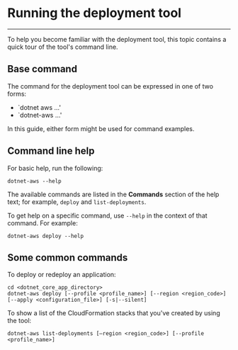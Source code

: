 # Running the deployment tool<a name="deployment-tool-run"></a>

****  

To help you become familiar with the deployment tool, this topic contains a quick tour of the tool's command line.

## Base command

The command for the deployment tool can be expressed in one of two forms:

- `dotnet aws ...'
- `dotnet-aws ...'

In this guide, either form might be used for command examples.

## Command line help<a name="deployment-tool-run-help"></a>

For basic help, run the following:

```
dotnet-aws --help
```

The available commands are listed in the **Commands** section of the help text; for example, `deploy` and `list-deployments`.

To get help on a specific command, use `--help` in the context of that command. For example:

```
dotnet-aws deploy --help
```

## Some common commands<a name="deployment-tool-run-common"></a>

To deploy or redeploy an application:

```
cd <dotnet_core_app_directory>
dotnet-aws deploy [--profile <profile_name>] [--region <region_code>] [--apply <configuration_file>] [-s|--silent]
```

To show a list of the CloudFormation stacks that you've created by using the tool:

```
dotnet-aws list-deployments [—region <region_code>] [--profile <profile_name>]
```

